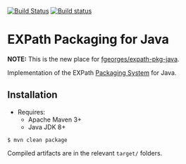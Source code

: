 [![Build Status](https://travis-ci.com/eXist-db/expath-pkg-java.png?branch=develop)](https://travis-ci.com/eXist-db/expath-pkg-java)
[![Build status](https://ci.appveyor.com/api/projects/status/jb816i3e4fh8wob3/branch/develop?svg=true)](https://ci.appveyor.com/project/AdamRetter/expath-pkg-java/branch/develop)

# EXPath Packaging for Java

**NOTE:** This is the new place for [fgeorges/expath-pkg-java](https://github.com/fgeorges/expath-pkg-java).

Implementation of the EXPath [Packaging System](http://expath.org/modules/pkg/) for Java.

## Installation

* Requires:
    * Apache Maven 3+
    * Java JDK 8+

```
$ mvn clean package
```

Compiled artifacts are in the relevant `target/` folders.
